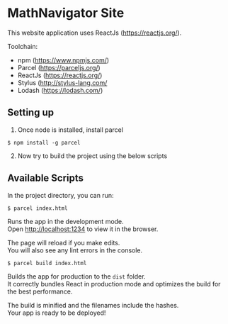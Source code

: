 # MathNavigator Site

This website application uses ReactJs (https://reactjs.org/).

Toolchain:
 - npm (https://www.npmjs.com/)
 - Parcel (https://parceljs.org/)
 - ReactJs (https://reactjs.org/)
 - Stylus (http://stylus-lang.com/
 - Lodash (https://lodash.com/)


 ## Setting up

1. Once node is installed, install parcel

`$ npm install -g parcel`

2. Now try to build the project using the below scripts

 ## Available Scripts

 In the project directory, you can run:

`$ parcel index.html`

Runs the app in the development mode.<br>
Open [http://localhost:1234](http://localhost:1234) to view it in the browser.

The page will reload if you make edits.<br>
You will also see any lint errors in the console.

`$ parcel build index.html`

Builds the app for production to the `dist` folder.<br>
It correctly bundles React in production mode and optimizes the build for the best performance.

The build is minified and the filenames include the hashes.<br>
Your app is ready to be deployed!
